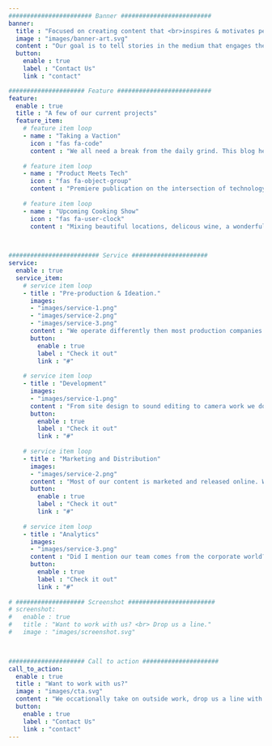 ```yaml
---
####################### Banner #########################
banner:
  title : "Focused on creating content that <br>inspires & motivates people"
  image : "images/banner-art.svg"
  content : "Our goal is to tell stories in the medium that engages the audience in the most powerful way. <br> Our award winning team is based in Portland, Or. and has travelled around the world."
  button:
    enable : true
    label : "Contact Us"
    link : "contact"

##################### Feature ##########################
feature:
  enable : true
  title : "A few of our current projects"
  feature_item:
    # feature item loop
    - name : "Taking a Vaction"
      icon : "fas fa-code"
      content : "We all need a break from the daily grind. This blog helps inspire and educate people on how to explore the unkown"
      
    # feature item loop
    - name : "Product Meets Tech"
      icon : "fas fa-object-group"
      content : "Premiere publication on the intersection of technology, products and innovation."
      
    # feature item loop
    - name : "Upcoming Cooking Show"
      icon : "fas fa-user-clock"
      content : "Mixing beautiful locations, delicous wine, a wonderful host and some of the top chefs in the Pacific Northwest."
      


######################### Service #####################
service:
  enable : true
  service_item:
    # service item loop
    - title : "Pre-production & Ideation."
      images:
      - "images/service-1.png"
      - "images/service-2.png"
      - "images/service-3.png"
      content : "We operate differently then most production companies. Since we come from the corporate world our process starts with market analysis and ideation. We believe the best idea comes from having a lot of ideas and always testing our assumtions."
      button:
        enable : true
        label : "Check it out"
        link : "#"
        
    # service item loop
    - title : "Development"
      images:
      - "images/service-1.png"
      content : "From site design to sound editing to camera work we do everything inhouse. Is this smart? Probably not, but it keeps us in complete control (We are kinda control freaks). Our content take a while to produce and we only work on a limited number of things at once."
      button:
        enable : true
        label : "Check it out"
        link : "#"
        
    # service item loop
    - title : "Marketing and Distribution"
      images:
      - "images/service-2.png"
      content : "Most of our content is marketed and released online. We believe in having as few barriers between what we create and the people consuming it as possible. You will also see only limited advertising and never any pop-ups or slow loading content. Sure we could make a lot of money doing it that way but it sucks and so we don't"
      button:
        enable : true
        label : "Check it out"
        link : "#"
        
    # service item loop
    - title : "Analytics"
      images:
      - "images/service-3.png"
      content : "Did I mention our team comes from the corporate world? Our founder has a data analytics background as is obsessed with making sure we track the things that matter so we can always be adapting."
      button:
        enable : true
        label : "Check it out"
        link : "#"
        
# ################### Screenshot ########################
# screenshot:
#   enable : true
#   title : "Want to work with us? <br> Drop us a line."
#   image : "images/screenshot.svg"

  

##################### Call to action #####################
call_to_action:
  enable : true
  title : "Want to work with us?"
  image : "images/cta.svg"
  content : "We occationally take on outside work, drop us a line with your idea and we can talk."
  button:
    enable : true
    label : "Contact Us"
    link : "contact"
---
```


